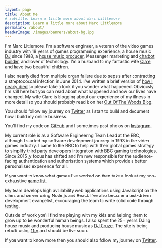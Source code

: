 ```yaml
---
layout: page
title: About Me
# subtitle: Learn a little more about Marc Littlemore
description: Learn a little more about Marc Littlemore
permalink: /about/
headerImage: /images/banners/about-bg.jpg
---
```


I'm Marc Littlemore. I'm a software engineer, a veteran of the video games industry with 18 years of games programming experience, [a house music DJ](http://www.djcruze.co.uk) since 1988, a [house music producer](https://soundcloud.com/djcruze), Messenger marketing and [chatbot builder](/bots), and lover of technology. I'm a husband to my fantastic wife [Clare](https://clarelittlemore.com) and have two beautiful children.

I also nearly died from multiple organ failure due to sepsis after contracting a streptococcal infection in June 2014. I've written a brief version of [how I nearly died](/how-i-almost-died/) so please take a look if you wonder what happened. Obviously I'm still here but you can read about what happened and how our lives have changed. My wife Clare is blogging about our experience of my illness in more detail so you should probably read it on her [Out Of The Woods Blog](http://outofthewoodsblog.com).

You should follow my journey on [Twitter](https://www.twitter.com/marclittlemore) as I start to build and document how I build my online business.

You'll find my code on [GitHub](https://www.github.com/MarcL) and I sometimes post photos on [Instagram](https://www.instagram.com/marclittlemore).

My current role is as a Software Engineering Team Lead at the BBC, although I started my software development journey in 1993 in the video games industry. I came to the BBC to help with their global games strategy to simplify third party developers integration with BBC gaming technologies. Since 2015 ,y focus has shifted and I'm now responsible for the audience-facing authentication and authorisation systems which provide a better personalised experience for all.

If you want to know what games I've worked on then take a look at my non-exhaustive [game list](/games).

My team develops high availability web applications using JavaScript on the client and server using Node.js and React. I've also become a test-driven development evangelist, encouraging the team to write solid code through [testing](/javasript-testing).

Outside of work you'll find me playing with my kids and helping them to grow up to be wonderful human beings. I also spent the 25+ years DJing house music and producing house music as [DJ Cruze](http://www.djcruze.co.uk/). The site is being rebuilt using [11ty](https://www.11ty.dev/) and should be live soon.

If you want to know more then you should also follow my journey on [Twitter](https://twitter.com/marclittlemore).
